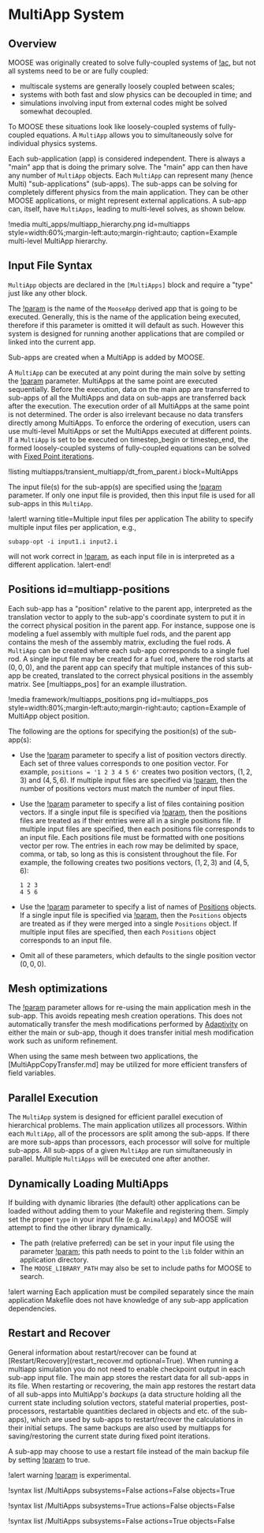 # MultiApp System

## Overview

MOOSE was originally created to solve fully-coupled systems of [!ac](PDEs), but not all systems need to
be or are fully coupled:

- multiscale systems are generally loosely coupled between scales;
- systems with both fast and slow physics can be decoupled in time; and
- simulations involving input from external codes might be solved somewhat decoupled.

To MOOSE these situations look like loosely-coupled systems of fully-coupled equations. A `MultiApp`
allows you to simultaneously solve for individual physics systems.

Each sub-application (app) is considered independent. There is always a
"main" app that is doing the primary solve. The "main" app can then have any number of
`MultiApp` objects. Each `MultiApp` can represent many (hence Multi) "sub-applications" (sub-apps).
The sub-apps can be solving for completely different physics from the main application.  They can be
other MOOSE applications, or might represent external applications. A sub-app can, itself, have
`MultiApps`, leading to multi-level solves, as shown below.

!media multi_apps/multiapp_hierarchy.png id=multiapps style=width:60%;margin-left:auto;margin-right:auto;
       caption=Example multi-level MultiApp hierarchy.

## Input File Syntax

`MultiApp` objects are declared in the `[MultiApps]` block and require a "type" just like any other block.

The [!param](/MultiApps/TransientMultiApp/app_type) is the name of the `MooseApp` derived app that is going
to be executed. Generally, this is the name of the application being
executed, therefore if this parameter is omitted it will default as such. However this system
is designed for running another applications that are compiled or linked into the current app.

Sub-apps are created when a MultiApp is added by MOOSE.

A `MultiApp` can be executed at any point during the main solve by setting the
[!param](/MultiApps/TransientMultiApp/execute_on) parameter.
MultiApps at the same point are executed sequentially.
Before the execution, data on the main app are transferred to sub-apps of all the MultiApps and data on sub-apps are transferred back after the execution.
The execution order of all MultiApps at the same point is not determined.
The order is also irrelevant because no data transfers directly among MultiApps.
To enforce the ordering of execution, users can use multi-level MultiApps or set the MultiApps executed at different points.
If a `MultiApp` is set to be executed on timestep_begin or timestep_end, the formed loosely-coupled systems of fully-coupled
equations can be solved with [Fixed Point iterations](syntax/Executioner/index.md).

!listing multiapps/transient_multiapp/dt_from_parent.i block=MultiApps

The input file(s) for the sub-app(s) are specified using the [!param](/MultiApps/TransientMultiApp/input_files)
parameter. If only one input file is provided, then this input file is used for all
sub-apps in this `MultiApp`.

!alert! warning title=Multiple input files per application
The ability to specify multiple input files per application, e.g.,

```
subapp-opt -i input1.i input2.i
```

will not work correct in [!param](/MultiApps/TransientMultiApp/input_files), as
each input file in is interpreted as a different application.
!alert-end!

## Positions id=multiapp-positions

Each sub-app has a "position" relative to the parent app, interpreted as the
translation vector to apply to the sub-app's coordinate system to put it in the correct
physical position in the parent app. For instance, suppose one is modeling a
fuel assembly with multiple fuel rods, and the parent app contains the mesh of
the assembly matrix, excluding the fuel rods. A `MultiApp` can be created where
each sub-app corresponds to a single fuel rod. A single input file may be created
for a fuel rod, where the rod starts at $(0,0,0)$, and the parent app can specify
that multiple instances of this sub-app be created, translated to the correct
physical positions in the assembly matrix. See [multiapps_pos] for an example
illustration.

!media framework/multiapps_positions.png id=multiapps_pos style=width:80%;margin-left:auto;margin-right:auto;
       caption=Example of MultiApp object position.

The following are the options for specifying the position(s) of the sub-app(s):

- Use the [!param](/MultiApps/TransientMultiApp/positions) parameter to specify
  a list of position vectors directly. Each set of three values corresponds to
  one position vector. For example, `positions = '1 2 3 4 5 6'` creates two position vectors,
  $(1,2,3)$ and $(4,5,6)$. If multiple input files are specified via [!param](/MultiApps/TransientMultiApp/input_files),
  then the number of positions vectors must match the number of input files.
- Use the [!param](/MultiApps/TransientMultiApp/positions_file) parameter to specify
  a list of files containing position vectors. If a single input file is specified
  via [!param](/MultiApps/TransientMultiApp/input_files), then the positions files
  are treated as if their entries were all in a single positions file. If multiple input files
  are specified, then each positions file corresponds to an input file. Each positions
  file must be formatted with one positions vector per row. The entries in each
  row may be delimited by space, comma, or tab, so long as this is consistent
  throughout the file. For example, the following creates two positions vectors, $(1,2,3)$ and $(4,5,6)$:

  ```
  1 2 3
  4 5 6
  ```
- Use the [!param](/MultiApps/TransientMultiApp/positions_objects) parameter to specify
  a list of names of [Positions](Positions/index.md) objects. If a single input file is specified
  via [!param](/MultiApps/TransientMultiApp/input_files), then the `Positions` objects
  are treated as if they were merged into a single `Positions` object. If multiple input files
  are specified, then each `Positions` object corresponds to an input file.
- Omit all of these parameters, which defaults to the single position vector $(0,0,0)$.

## Mesh optimizations

The [!param](/MultiApps/TransientMultiApp/clone_parent_mesh) parameter allows for re-using the
main application mesh in the sub-app. This avoids repeating mesh creation operations. This does
not automatically transfer the mesh modifications performed by [Adaptivity](syntax/Adaptivity/index.md)
on either the main or sub-app, though it does transfer initial mesh modification work such as uniform
refinement.

When using the same mesh between two applications, the [MultiAppCopyTransfer.md] may be
utilized for more efficient transfers of field variables.

## Parallel Execution

The `MultiApp` system is designed for efficient parallel execution of hierarchical problems. The
main application utilizes all processors.  Within each `MultiApp`, all of the processors are split
among the sub-apps. If there are more sub-apps than processors, each processor will solve for
multiple sub-apps.  All sub-apps of a given `MultiApp` are run simultaneously in parallel. Multiple
`MultiApps` will be executed one after another.


## Dynamically Loading MultiApps

If building with dynamic libraries (the default) other applications can be loaded without adding them
to your Makefile and registering them. Simply set the proper `type` in your input file
(e.g. `AnimalApp`) and MOOSE will attempt to find the other library dynamically.

- The path (relative preferred) can be set in your input file using the parameter
  [!param](/MultiApps/TransientMultiApp/library_path); this path needs to point to the `lib` folder
  within an application directory.
- The `MOOSE_LIBRARY_PATH` may also be set to include paths for MOOSE to search.


!alert warning
Each application must be compiled separately since the main application Makefile does not have
knowledge of any sub-app application dependencies.

## Restart and Recover

General information about restart/recover can be found at [Restart/Recovery](restart_recover.md optional=True).
When running a multiapp simulation you do not need to enable checkpoint output in each sub-app input file.
The main app stores the restart data for all sub-apps in its file.
When restarting or recovering, the main app restores the restart data of all sub-apps into MultiApp's *backups*
(a data structure holding all the current state including solution vectors, stateful material properties,
post-processors, restartable quantities declared in objects and etc. of the sub-apps), which are used by
sub-apps to restart/recover the calculations in their initial setups.
The same backups are also used by multiapps for saving/restoring the current state during fixed point iterations.

A sub-app may choose to use a restart file instead of the main backup file by setting [!param](/Problem/FEProblem/force_restart) to true.

!alert warning
[!param](/Problem/FEProblem/force_restart) is experimental.

!syntax list /MultiApps subsystems=False actions=False objects=True

!syntax list /MultiApps subsystems=True actions=False objects=False

!syntax list /MultiApps subsystems=False actions=True objects=False
